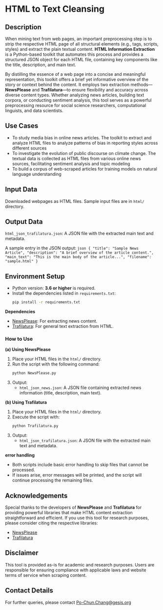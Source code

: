 
# HTML to Text Cleansing

## Description
When mining text from web pages, an important preprocessing step is to strip the respective HTML page of all structural elements (e.g., tags, scripts, styles) and extract the plain textual content. **HTML Information Extraction** is a Python-based toolkit that automates this process and provides a structured JSON object for each HTML file, containing key components like the title, description, and main text.

By distilling the essence of a web page into a concise and meaningful representation, this toolkit offers a brief yet informative overview of the story or context behind the content. It employs two extraction methods—**NewsPlease** and **Trafilatura**—to ensure flexibility and accuracy across diverse content types. Whether analyzing news articles, building text corpora, or conducting sentiment analysis, this tool serves as a powerful preprocessing resource for social science researchers, computational linguists, and data scientists.

## Use Cases
- To study media bias in online news articles. The toolkit to extract and analyze HTML files to analyze patterns of bias in reporting styles across different sources
- To investigate the evolution of public discourse on climate change. The textual data is collected as HTML files from various online news sources, facilitating sentiment analysis and topic modeling
- To build a corpus of web-scraped articles for training models on natural language understanding 

## Input Data
Downloaded webpages as HTML files. Sample input files are in `html/` directory.

## Output Data
`html_json_trafilatura.json`: A JSON file with the extracted main text and metadata.

A sample entry in the JSON output:
    ```json
{
    "title": "Sample News Article",
    "description": "A brief overview of the article content.",
    "main_text": "This is the main body of the article...",
    "filename": "sample.html"
}
    ```

## Environment Setup
- Python version: **3.6 or higher** is required.
- Install the dependencies listed in `requirements.txt`:
  ```bash
  pip install -r requirements.txt
  ```

**Dependencies**

- [NewsPlease](https://github.com/fhamborg/news-please): For extracting news content.
- [Trafilatura](https://github.com/adbar/trafilatura): For general text extraction from HTML.

### How to Use
**(a) Using NewsPlease**

1. Place your HTML files in the `html/` directory.
2. Run the script with the following command:
   ```bash
   python NewsPlease.py
   ```
3. Output:
   - `html_json_news.json`: A JSON file containing extracted news information (title, description, main text).

**(b) Using Trafilatura**

1. Place your HTML files in the `html/` directory.
2. Execute the script with:
   ```bash
   python Trafilatura.py
   ```
3. Output:
   - `html_json_trafilatura.json`: A JSON file with the extracted main text and metadata.

**error handling**
- Both scripts include basic error handling to skip files that cannot be processed.
- If issues arise, error messages will be printed, and the script will continue processing the remaining files.

## Acknowledgements
Special thanks to the developers of **NewsPlease** and **Trafilatura** for providing powerful libraries that make HTML content extraction straightforward and efficient.
If you use this tool for research purposes, please consider citing the respective libraries:
- [NewsPlease](https://github.com/fhamborg/news-please)
- [Trafilatura](https://github.com/adbar/trafilatura)
  
## Disclaimer
This tool is provided as-is for academic and research purposes. Users are responsible for ensuring compliance with applicable laws and website terms of service when scraping content.

## Contact Details
For further queries, please contact [Po-Chun.Chang@gesis.org](Po-Chun.Chang@gesis.org)
